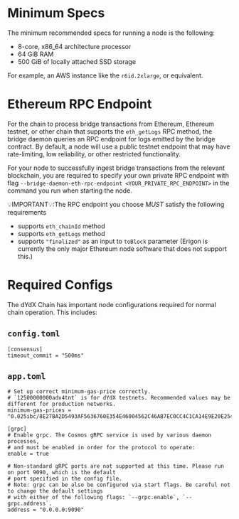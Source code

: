 # Minimum Specs

The minimum recommended specs for running a node is the following:

- 8-core, x86_64 architecture processor
- 64 GiB RAM
- 500 GiB of locally attached SSD storage

For example, an AWS instance like the `r6id.2xlarge`, or equivalent.

# Ethereum RPC Endpoint

For the chain to process bridge transactions from Ethereum, Ethereum testnet, or other chain that supports the `eth_getLogs` RPC method, the bridge daemon queries an RPC endpoint for logs emitted by the bridge contract. By default, a node will use a public testnet endpoint that may have rate-limiting, low reliability, or other restricted functionality.

For your node to successfully ingest bridge transactions from the relevant blockchain, you are required to specify your own private RPC endpoint with flag `--bridge-daemon-eth-rpc-endpoint <YOUR_PRIVATE_RPC_ENDPOINT>` in the command you run when starting the node.

💡IMPORTANT💡:The RPC endpoint you choose *MUST* satisfy the following requirements
* supports `eth_chainId` method
* supports `eth_getLogs` method
* supports `"finalized"` as an input to `toBlock` parameter (Erigon is currently the only major Ethereum node software that does not support this.)

# Required Configs

The dYdX Chain has important node configurations required for normal chain operation. This includes:

## `config.toml`

```
[consensus]
timeout_commit = "500ms"
```

## `app.toml`

```
# Set up correct minimum-gas-price correctly. 
# `12500000000adv4tnt` is for dYdX testnets. Recommended values may be different for production networks.
minimum-gas-prices = "0.025ibc/8E27BA2D5493AF5636760E354E46004562C46AB7EC0CC4C1CA14E9E20E2545B5,12500000000adv4tnt"

[grpc]
# Enable grpc. The Cosmos gRPC service is used by various daemon processes, 
# and must be enabled in order for the protocol to operate:
enable = true

# Non-standard gRPC ports are not supported at this time. Please run on port 9090, which is the default
# port specified in the config file.
# Note: grpc can be also be configured via start flags. Be careful not to change the default settings 
# with either of the following flags: `--grpc.enable`, `--grpc.address`.
address = "0.0.0.0:9090"
```
